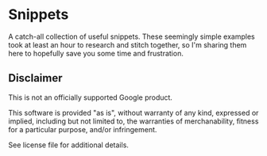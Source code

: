 # Snippets

A catch-all collection of useful snippets. These seemingly simple examples took at least an hour to research and stitch together, so I'm sharing them here to hopefully save you some time and frustration.

## Disclaimer

This is not an officially supported Google product.

This software is provided "as is", without warranty of any kind, expressed or implied, including but not limited to, the warranties of merchanability, fitness for a particular purpose, and/or infringement.

See license file for additional details.